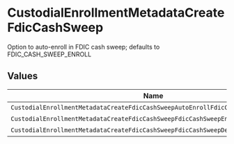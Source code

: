 # CustodialEnrollmentMetadataCreateFdicCashSweep

Option to auto-enroll in FDIC cash sweep; defaults to FDIC_CASH_SWEEP_ENROLL


## Values

| Name                                                                               | Value                                                                              |
| ---------------------------------------------------------------------------------- | ---------------------------------------------------------------------------------- |
| `CustodialEnrollmentMetadataCreateFdicCashSweepAutoEnrollFdicCashSweepUnspecified` | AUTO_ENROLL_FDIC_CASH_SWEEP_UNSPECIFIED                                            |
| `CustodialEnrollmentMetadataCreateFdicCashSweepFdicCashSweepEnroll`                | FDIC_CASH_SWEEP_ENROLL                                                             |
| `CustodialEnrollmentMetadataCreateFdicCashSweepFdicCashSweepDecline`               | FDIC_CASH_SWEEP_DECLINE                                                            |